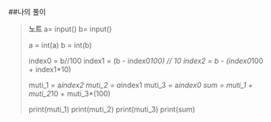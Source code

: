 ##나의 풀이

>**노트**
>a= input()
>b= input()
>
>a = int(a)
>b = int(b)
>
>index0 = b//100
>index1 = (b - index0*100) // 10
>index2 = b - (index0*100 + index1*10)
>
>muti_1 = a*index2
>muti_2 = a*index1
>muti_3 = a*index0
>sum = muti_1 + muti_2*10 + muti_3*(100)
>
>print(muti_1)
>print(muti_2)
>print(muti_3)
>print(sum)
